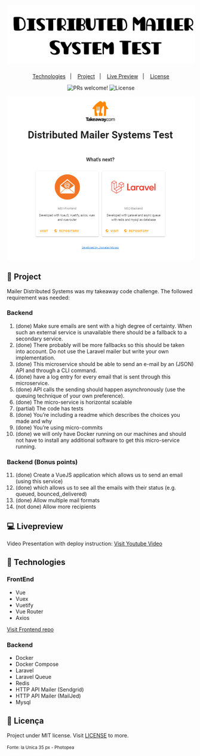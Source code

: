 <h1 align="center">
    <img alt="Mailer Distributed Systems Test" title="Mailer Distributed Systems Test" src=".github/logo.svg" />
</h1>

<p align="center">
  <a href="#-technologies">Technologies</a>&nbsp;&nbsp;&nbsp;|&nbsp;&nbsp;&nbsp;
  <a href="#-project">Project</a>&nbsp;&nbsp;&nbsp;|&nbsp;&nbsp;&nbsp;
  <a href="#-livepreview">Live Preview</a>&nbsp;&nbsp;&nbsp;|&nbsp;&nbsp;&nbsp;
  <a href="#memo-licença">License</a>
</p>

<p align="center">
 <img src="https://img.shields.io/static/v1?label=PRs&message=welcome&color=15C3D6&labelColor=000000" alt="PRs welcome!" />

<img alt="License" src="https://img.shields.io/static/v1?label=license&message=MIT&color=15C3D6&labelColor=000000">
</p>

<p align="center" >
  <img id="gif" alt="gif preview" width="600" src=".github/preview.png" />
</p>

## 🔖 Project

Mailer Distributed Systems was my takeaway code challenge. The followed requirement was needed:

### Backend

1. (done) Make sure emails are sent with a high degree of certainty. When such an external service is unavailable there should be a fallback to a secondary service.
2. (done) There probably will be more fallbacks so this should be taken into account. Do not use the Laravel mailer but write your own implementation.
3. (done) This microservice should be able to send an e-mail by an (JSON) API and through a CLI
   command.
4. (done) have a log entry for every email that is sent through this microservice.
5. (done) API calls the sending should happen asynchronously (use the queuing technique of your own preference).
6. (done) The micro-service is horizontal scalable
7. (partial) The code has tests
8. (done) You’re including a readme which describes the choices you made and why
9. (done) You’re using micro-commits
10. (done) we will only have Docker running on our machines and should not have to install any additional software to get this micro-service running.

### Backend (Bonus points)

11. (done) Create a VueJS application which allows us to send an email (using this service)
12. (done) which allows us to see all the emails with their status (e.g. queued, bounced,,delivered)
13. (done) Allow multiple mail formats
14. (not done) Allow more recipients

## 💻 Livepreview

<p align="center" >

Video Presentation with deploy instruction: [Visit Youtube Video](https://www.youtube.com/watch?v=IwsaY6F8S0E)
<br/>

</p>

## 🚀 Technologies

### FrontEnd

-   Vue
-   Vuex
-   Vuetify
-   Vue Router
-   Axios

[Visit Frontend repo](https://github.com/getJv/mailer_microservices_ms1_frontend)

### Backend

-   Docker
-   Docker Compose
-   Laravel
-   Laravel Queue
-   Redis
-   HTTP API Mailer (Sendgrid)
-   HTTP API Mailer (MailJed)
-   Mysql

## :memo: Licença

Project under MIT license. Visit [LICENSE](LICENSE.md) to more.

<small>Fonte: la Unica 35 px - Photopea </small>
